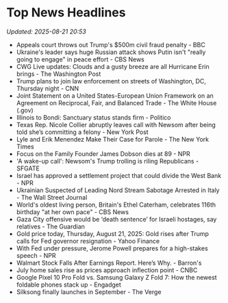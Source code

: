 # Top News Headlines

_Updated: 2025-08-21 20:53_

- Appeals court throws out Trump's $500m civil fraud penalty - BBC
- Ukraine's leader says huge Russian attack shows Putin isn't "really going to engage" in peace effort - CBS News
- CWG Live updates: Clouds and a gusty breeze are all Hurricane Erin brings - The Washington Post
- Trump plans to join law enforcement on streets of Washington, DC, Thursday night - CNN
- Joint Statement on a United States-European Union Framework on an Agreement on Reciprocal, Fair, and Balanced Trade - The White House (.gov)
- Illinois to Bondi: Sanctuary status stands firm - Politico
- Texas Rep. Nicole Collier abruptly leaves call with Newsom after being told she’s committing a felony - New York Post
- Lyle and Erik Menendez Make Their Case for Parole - The New York Times
- Focus on the Family Founder James Dobson dies at 89 - NPR
- 'A wake-up call': Newsom's Trump trolling is riling Republicans - SFGATE
- Israel has approved a settlement project that could divide the West Bank - NPR
- Ukrainian Suspected of Leading Nord Stream Sabotage Arrested in Italy - The Wall Street Journal
- World's oldest living person, Britain's Ethel Caterham, celebrates 116th birthday "at her own pace" - CBS News
- Gaza City offensive would be ‘death sentence’ for Israeli hostages, say relatives - The Guardian
- Gold price today, Thursday, August 21, 2025: Gold rises after Trump calls for Fed governor resignation - Yahoo Finance
- With Fed under pressure, Jerome Powell prepares for a high-stakes speech - NPR
- Walmart Stock Falls After Earnings Report. Here’s Why. - Barron's
- July home sales rise as prices approach inflection point - CNBC
- Google Pixel 10 Pro Fold vs. Samsung Galaxy Z Fold 7: How the newest foldable phones stack up - Engadget
- Silksong finally launches in September - The Verge